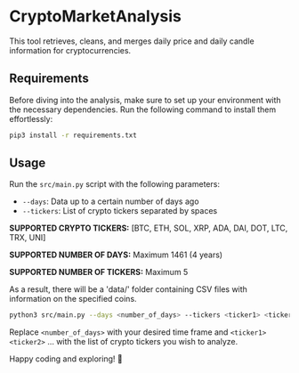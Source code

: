 # CryptoMarketAnalysis

This tool retrieves, cleans, and merges daily price and daily candle information for cryptocurrencies.

## Requirements

Before diving into the analysis, make sure to set up your environment with the necessary dependencies. Run the following command to install them effortlessly:

```bash
pip3 install -r requirements.txt
```

## Usage

Run the `src/main.py` script with the following parameters:

- `--days`: Data up to a certain number of days ago
- `--tickers`: List of crypto tickers separated by spaces

**SUPPORTED CRYPTO TICKERS:** [BTC, ETH, SOL, XRP, ADA, DAI, DOT, LTC, TRX, UNI]

**SUPPORTED NUMBER OF DAYS:** Maximum 1461 (4 years)

**SUPPORTED NUMBER OF TICKERS:** Maximum 5

As a result, there will be a 'data/' folder containing CSV files with information on the specified coins.

```bash
python3 src/main.py --days <number_of_days> --tickers <ticker1> <ticker2> ...
```
Replace `<number_of_days>` with your desired time frame and `<ticker1>` `<ticker2>` ... with the list of crypto tickers you wish to analyze.

Happy coding and exploring! 🚀